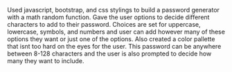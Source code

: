 Used javascript, bootstrap, and css stylings to build a password generator with a math random function. Gave the user options to decide different characters to add to their password. Choices are set for uppercase, lowercase, symbols, and numbers and user can add however many of these options they want or just one of the options. Also created a color pallette that isnt too hard on the eyes for the user. This password can be anywhere between 8-128 characters and the user is also prompted to decide how many they want to include.
